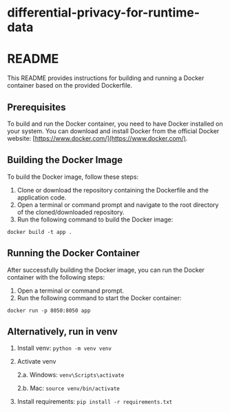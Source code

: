 # differential-privacy-for-runtime-data




# README

This README provides instructions for building and running a Docker container based on the provided Dockerfile.

## Prerequisites
To build and run the Docker container, you need to have Docker installed on your system. You can download and install Docker from the official Docker website: [https://www.docker.com/](https://www.docker.com/).

## Building the Docker Image
To build the Docker image, follow these steps:

1. Clone or download the repository containing the Dockerfile and the application code.
2. Open a terminal or command prompt and navigate to the root directory of the cloned/downloaded repository.
3. Run the following command to build the Docker image: 

```docker build -t app .```

## Running the Docker Container
After successfully building the Docker image, you can run the Docker container with the following steps:

1. Open a terminal or command prompt.
2. Run the following command to start the Docker container:

```docker run -p 8050:8050 app```






## Alternatively, run in venv

1. Install venv: ```python -m venv venv```

2. Activate venv

    2.a. Windows: ```venv\Scripts\activate```

    2.b. Mac: ```source venv/bin/activate```

3. Install requirements: ```pip install -r requirements.txt```